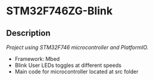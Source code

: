 # STM32F746ZG-Blink
## Description
*Project using STM32F746 microcontroller and PlatformIO.* <br>
* Framework: Mbed
* Blink User LEDs toggles at different speeds
* Main code for microcontroller located at src folder

